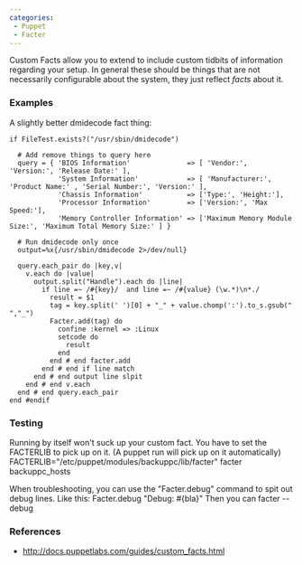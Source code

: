 ```yaml
---
categories:
 - Puppet
 - Facter
---
```

Custom <Puppet> Facts allow you to extend <facter> to include custom
tidbits of information regarding your setup. In general these should be
things that are not necessarily configurable about the system, they just
reflect *facts* about it.

### Examples

A slightly better dmidecode fact thing:

    if FileTest.exists?("/usr/sbin/dmidecode")

      # Add remove things to query here
      query = { 'BIOS Information'              => [ 'Vendor:', 'Version:', 'Release Date:' ],
                'System Information'            => [ 'Manufacturer:', 'Product Name:' , 'Serial Number:', 'Version:' ],
                'Chassis Information'           => ['Type:', 'Height:'],
                'Processor Information'         => ['Version:', 'Max Speed:'],
                'Memory Controller Information' => ['Maximum Memory Module Size:', 'Maximum Total Memory Size:' ] }
      
      # Run dmidecode only once
      output=%x{/usr/sbin/dmidecode 2>/dev/null}
      
      query.each_pair do |key,v|
        v.each do |value|
          output.split("Handle").each do |line|
            if line =~ /#{key}/  and line =~ /#{value} (\w.*)\n*./
              result = $1
              tag = key.split(' ')[0] + "_" + value.chomp(':').to_s.gsub(" ","_")
              Facter.add(tag) do
                confine :kernel => :Linux
                setcode do
                  result
                end
              end # end facter.add
            end # end if line match
          end # end output line slpit
        end # end v.each
      end # end query.each_pair
    end #endif

### Testing

Running <facter> by itself won't suck up your custom fact. You have to
set the FACTERLIB to pick up on it. (A puppet run will pick up on it
automatically) FACTERLIB="/etc/puppet/modules/backuppc/lib/facter"
facter backuppc\_hosts

When troubleshooting, you can use the "Facter.debug" command to spit out
debug lines. Like this: Facter.debug "Debug: \#{bla}" Then you can
facter --debug

### References

-   <http://docs.puppetlabs.com/guides/custom_facts.html>

